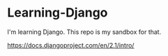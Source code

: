 # Learning-Django
I'm learning Django. This repo is my sandbox for that.

https://docs.djangoproject.com/en/2.1/intro/
